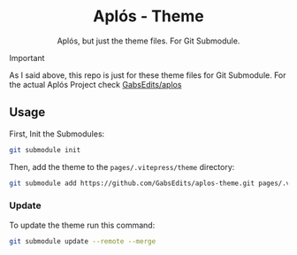 <div align="center">
<h1>Aplós - Theme</h1>
Aplós, but just the theme files. For Git Submodule.
</div>

> [!IMPORTANT]
As I said above, this repo is just for these theme files for Git Submodule. For the actual Aplós Project check [GabsEdits/aplos](https://github.com/GabsEdits/aplos)

## Usage
First, Init the Submodules:
```sh
git submodule init
```

Then, add the theme to the `pages/.vitepress/theme` directory:
```sh
git submodule add https://github.com/GabsEdits/aplos-theme.git pages/.vitepress/theme
```

### Update
To update the theme run this command:

```bash
git submodule update --remote --merge
```
